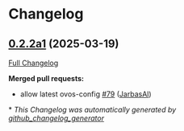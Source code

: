 # Changelog

## [0.2.2a1](https://github.com/OpenVoiceOS/ovos-skill-ddg/tree/0.2.2a1) (2025-03-19)

[Full Changelog](https://github.com/OpenVoiceOS/ovos-skill-ddg/compare/0.2.1...0.2.2a1)

**Merged pull requests:**

- allow latest ovos-config [\#79](https://github.com/OpenVoiceOS/ovos-skill-ddg/pull/79) ([JarbasAl](https://github.com/JarbasAl))



\* *This Changelog was automatically generated by [github_changelog_generator](https://github.com/github-changelog-generator/github-changelog-generator)*
